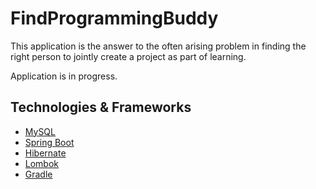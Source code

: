 # FindProgrammingBuddy

This application is the answer to the often arising problem in finding the right person to jointly create a project as part of learning.

Application is in progress. 

## Technologies & Frameworks
- [MySQL](https://www.mysql.com)
- [Spring Boot](https://spring.io/projects/spring-boot)
- [Hibernate](http://hibernate.org/)
- [Lombok](https://projectlombok.org/)
- [Gradle](https://gradle.org/)
